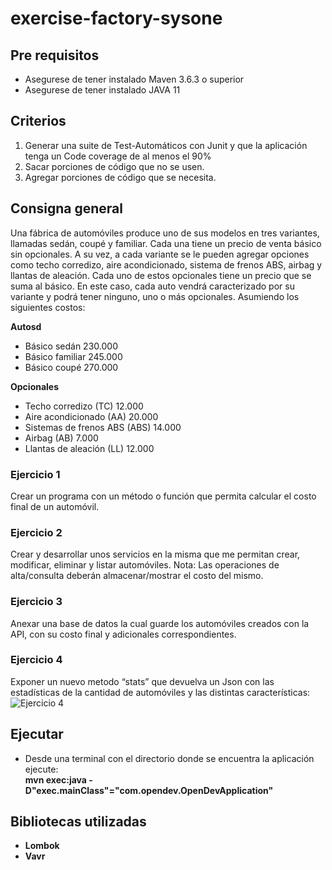 # exercise-factory-sysone

## Pre requisitos

 - Asegurese de tener instalado Maven 3.6.3 o superior
 - Asegurese de tener instalado JAVA 11

## Criterios

  <ol>
  <li>Generar una suite de Test-Automáticos con Junit y que la aplicación tenga un Code coverage de al menos el 90%</li>
  <li>Sacar porciones de código que no se usen.</li>
  <li>Agregar porciones de código que se necesita.</li>
  </ol>

## Consigna general 

  Una fábrica de automóviles produce uno de sus modelos en tres variantes, llamadas sedán, coupé y familiar. Cada una tiene un precio de venta básico sin opcionales. A su vez, a cada variante se le pueden agregar opciones como techo corredizo, aire acondicionado, sistema de frenos ABS, airbag y llantas de aleación. Cada uno de estos opcionales tiene un precio que se suma al básico. En este caso, cada auto vendrá caracterizado por su variante y podrá tener ninguno, uno o más opcionales. Asumiendo los siguientes costos:

  <b>Autosd</b>
  <ul>
    <li>Básico sedán 230.000</li>
    <li>Básico familiar 245.000</li>
    <li>Básico coupé 270.000</li>
  </ul>

  <b>Opcionales</b>
  <ul>
    <li>Techo corredizo (TC) 12.000</li>
    <li>Aire acondicionado (AA) 20.000</li>
    <li>Sistemas de frenos ABS (ABS) 14.000</li>
    <li>Airbag (AB) 7.000</li>
    <li>Llantas de aleación (LL) 12.000</li>
  </ul>

### Ejercicio 1
 Crear un programa con un método o función que permita calcular el costo final de un automóvil.

### Ejercicio 2
 Crear y desarrollar unos servicios en la misma que me permitan crear, modificar, eliminar y listar automóviles. Nota: Las operaciones de alta/consulta deberán almacenar/mostrar el costo del mismo.

### Ejercicio 3
 Anexar una base de datos la cual guarde los automóviles creados con la API, con su costo final y adicionales correspondientes.
 
### Ejercicio 4
 Exponer un nuevo metodo “stats” que devuelva un Json con las estadísticas de la cantidad de automóviles y las distintas características:
 <image src="/imagen.png" alt="Ejercicio 4">

## Ejecutar

 - Desde una terminal con el directorio donde se encuentra la aplicaci&oacute;n ejecute:  
   <b>mvn exec:java -D"exec.mainClass"="com.opendev.OpenDevApplication"<b>

## Bibliotecas utilizadas

- Lombok
- Vavr 
